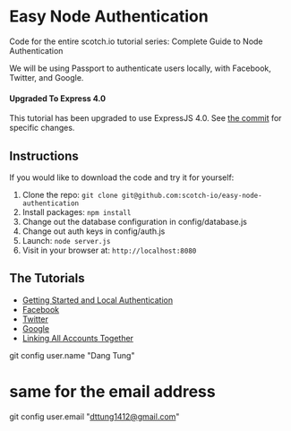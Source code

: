 # Easy Node Authentication

Code for the entire scotch.io tutorial series: Complete Guide to Node Authentication

We will be using Passport to authenticate users locally, with Facebook, Twitter, and Google.

#### Upgraded To Express 4.0
This tutorial has been upgraded to use ExpressJS 4.0. See [the commit](https://github.com/scotch-io/easy-node-authentication/commit/020dea057d5a0664caaeb041b18978237528f9a3) for specific changes.

## Instructions

If you would like to download the code and try it for yourself:

1. Clone the repo: `git clone git@github.com:scotch-io/easy-node-authentication`
2. Install packages: `npm install`
3. Change out the database configuration in config/database.js
4. Change out auth keys in config/auth.js
5. Launch: `node server.js`
6. Visit in your browser at: `http://localhost:8080`

## The Tutorials

- [Getting Started and Local Authentication](http://scotch.io/tutorials/javascript/easy-node-authentication-setup-and-local)
- [Facebook](http://scotch.io/tutorials/javascript/easy-node-authentication-facebook)
- [Twitter](http://scotch.io/tutorials/javascript/easy-node-authentication-twitter)
- [Google](http://scotch.io/tutorials/javascript/easy-node-authentication-google)
- [Linking All Accounts Together](http://scotch.io/tutorials/javascript/easy-node-authentication-linking-all-accounts-together)

git config user.name "Dang Tung"

# same for the email address
git config user.email "dttung1412@gmail.com" 